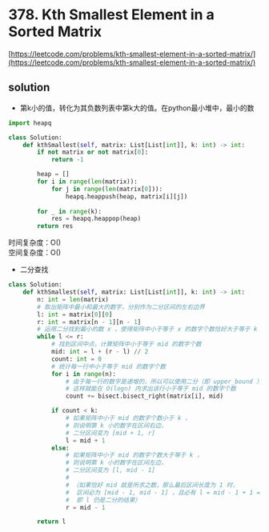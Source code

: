 # 378. Kth Smallest Element in a Sorted Matrix
[https://leetcode.com/problems/kth-smallest-element-in-a-sorted-matrix/](https://leetcode.com/problems/kth-smallest-element-in-a-sorted-matrix/)


## solution

- 第k小的值，转化为其负数列表中第k大的值。在python最小堆中，最小的数

```python
import heapq

class Solution:
    def kthSmallest(self, matrix: List[List[int]], k: int) -> int:
        if not matrix or not matrix[0]:
            return -1

        heap = []
        for i in range(len(matrix)):
            for j in range(len(matrix[0])):         
                heapq.heappush(heap, matrix[i][j])
        
        for _ in range(k):
            res = heapq.heappop(heap)
        return res
```
时间复杂度：O() <br>
空间复杂度：O()

- 二分查找
```python
class Solution:
    def kthSmallest(self, matrix: List[List[int]], k: int) -> int:
        n: int = len(matrix)
        # 取出矩阵中最小和最大的数字，分别作为二分区间的左右边界
        l: int = matrix[0][0]
        r: int = matrix[n - 1][n - 1]
        # 运用二分找到最小的数 x ，使得矩阵中小于等于 x 的数字个数恰好大于等于 k
        while l <= r:
            # 找到区间中点，计算矩阵中小于等于 mid 的数字个数
            mid: int = l + (r - l) // 2
            count: int = 0
            # 统计每一行中小于等于 mid 的数字个数
            for i in range(n):
                # 由于每一行的数字是递增的，所以可以使用二分（即 upper_bound ），
                # 这样就能在 O(logn) 内求出该行小于等于 mid 的数字个数
                count += bisect.bisect_right(matrix[i], mid)

            if count < k:
                # 如果矩阵中小于 mid 的数字个数小于 k ，
                # 则说明第 k 小的数字在区间右边，
                # 二分区间变为 [mid + 1, r]
                l = mid + 1
            else:
                # 如果矩阵中小于 mid 的数字个数大于等于 k ，
                # 则说明第 k 小的数字在区间左边，
                # 二分区间变为 [l, mid - 1]
                # 
                # （如果恰好 mid 就是所求之数，那么最后区间长度为 1 时，
                #  区间必为 [mid - 1, mid - 1] ，且必有 l = mid - 1 + 1 = mid ，
                #  即 l 仍是二分的结果）
                r = mid - 1

        return l
```
